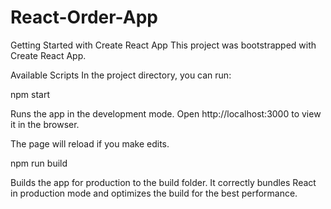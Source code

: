 ﻿# React-Order-App
Getting Started with Create React App
This project was bootstrapped with Create React App.

Available Scripts
In the project directory, you can run:

npm start

Runs the app in the development mode.
Open http://localhost:3000 to view it in the browser.

The page will reload if you make edits.

npm run build

Builds the app for production to the build folder.
It correctly bundles React in production mode and optimizes the build for the best performance.
